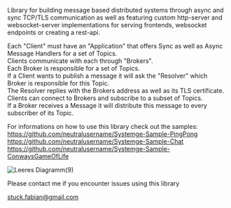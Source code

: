 Library for building message based distributed systems through async and sync TCP/TLS communication as well as featuring custom http-server and websocket-server implementations for serving frontends, websocket endpoints or creating a rest-api.  
  
Each "Client" must have an "Application" that offers Sync as well as Async Message Handlers for a set of Topics.  
Clients communicate with each through "Brokers".  
Each Broker is responsible for a set of Topics.  
If a Client wants to publish a message it will ask the "Resolver" which Broker is responsible for this Topic.  
The Resolver replies with the Brokers address as well as its TLS certificate.  
Clients can connect to Brokers and subscribe to a subset of Topics.  
If a Broker receives a Message it will distribute this message to every subscriber of its Topic.  

For informations on how to use this library check out the samples:  
https://github.com/neutralusername/Systemge-Sample-PingPong  
https://github.com/neutralusername/Systemge-Sample-Chat  
https://github.com/neutralusername/Systemge-Sample-ConwaysGameOfLife  
  
![Leeres Diagramm(9)](https://github.com/neutralusername/Systemge/assets/39095721/0a0d9b5e-d0b0-435f-a7f4-9a01bca3ba46)

Please contact me if you encounter issues using this library

stuck.fabian@gmail.com
